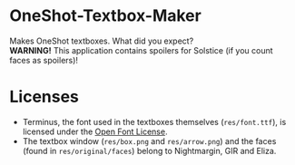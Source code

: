 # OneShot-Textbox-Maker
Makes OneShot textboxes. What did you expect?  
**WARNING!** This application contains spoilers for Solstice (if you count faces as spoilers)!
# Licenses
- Terminus, the font used in the textboxes themselves (`res/font.ttf`), is licensed under the [Open Font License](http://scripts.sil.org/OFL).
- The textbox window (`res/box.png` and `res/arrow.png`) and the faces (found in `res/original/faces`) belong to Nightmargin, GIR and Eliza.
